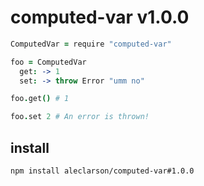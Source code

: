 
# computed-var v1.0.0

```coffee
ComputedVar = require "computed-var"

foo = ComputedVar
  get: -> 1
  set: -> throw Error "umm no"

foo.get() # 1

foo.set 2 # An error is thrown!
```

## install

```sh
npm install aleclarson/computed-var#1.0.0
```
